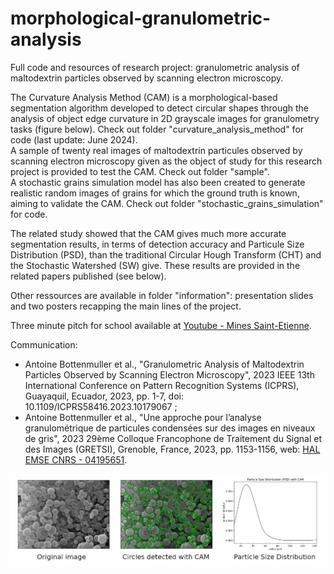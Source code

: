 # morphological-granulometric-analysis
Full code and resources of research project: granulometric analysis of maltodextrin particles observed by scanning electron microscopy.

The Curvature Analysis Method (CAM) is a morphological-based segmentation algorithm developed to detect circular shapes through the analysis of object edge curvature in 2D grayscale images for granulometry tasks (figure below). Check out folder "curvature_analysis_method" for code (last update: June 2024).  
A sample of twenty real images of maltodextrin particules observed by scanning electron microscopy given as the object of study for this research project is provided to test the CAM. Check out folder "sample".  
A stochastic grains simulation model has also been created to generate realistic random images of grains for which the ground truth is known, aiming to validate the CAM. Check out folder "stochastic_grains_simulation" for code.  

The related study showed that the CAM gives much more accurate segmentation results, in terms of detection accuracy and Particule Size Distribution (PSD), than the traditional Circular Hough Transform (CHT) and the Stochastic Watershed (SW) give. These results are provided in the related papers published (see below).

Other ressources are available in folder "information": presentation slides and two posters recapping the main lines of the project.

Three minute pitch for school available at [Youtube - Mines Saint-Etienne](https://www.youtube.com/watch?v=pI0GmKkgZ7w).

Communication:
* Antoine Bottenmuller et al., "Granulometric Analysis of Maltodextrin Particles Observed by Scanning Electron Microscopy", 2023 IEEE 13th International Conference on Pattern Recognition Systems (ICPRS), Guayaquil, Ecuador, 2023, pp. 1-7, doi: 10.1109/ICPRS58416.2023.10179067 ;
* Antoine Bottenmuller et al., "Une approche pour l’analyse granulométrique de particules condensées sur des images en niveaux de gris", 2023 29ème Colloque Francophone de Traitement du Signal et des Images (GRETSI), Grenoble, France, 2023, pp. 1153-1156, web: [HAL EMSE CNRS - 04195651](https://hal-emse.ccsd.cnrs.fr/emse-04195651/).

![alt text](https://raw.githubusercontent.com/antoine-bottenmuller/morphological-granulometric-analysis/main/CAM_example.png)
